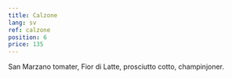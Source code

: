 ```yaml
---
title: Calzone
lang: sv
ref: calzone
position: 6
price: 135
---
```


San Marzano tomater, Fior di Latte, prosciutto cotto, champinjoner.
